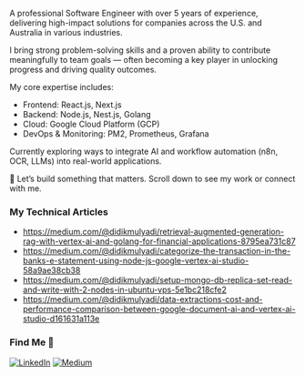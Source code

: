 A professional Software Engineer with over 5 years of experience, delivering high-impact solutions for companies across the U.S. and Australia in various industries.

I bring strong problem-solving skills and a proven ability to contribute meaningfully to team goals — often becoming a key player in unlocking progress and driving quality outcomes.

My core expertise includes:
- Frontend: React.js, Next.js
- Backend: Node.js, Nest.js, Golang
- Cloud: Google Cloud Platform (GCP)
- DevOps & Monitoring: PM2, Prometheus, Grafana

Currently exploring ways to integrate AI and workflow automation (n8n, OCR, LLMs) into real-world applications.

📌 Let’s build something that matters. Scroll down to see my work or connect with me.

### My Technical Articles
- https://medium.com/@didikmulyadi/retrieval-augmented-generation-rag-with-vertex-ai-and-golang-for-financial-applications-8795ea731c87
- https://medium.com/@didikmulyadi/categorize-the-transaction-in-the-banks-e-statement-using-node-js-google-vertex-ai-studio-58a9ae38cb38
- https://medium.com/@didikmulyadi/setup-mongo-db-replica-set-read-and-write-with-2-nodes-in-ubuntu-vps-5e1bc218cfe2
- https://medium.com/@didikmulyadi/data-extractions-cost-and-performance-comparison-between-google-document-ai-and-vertex-ai-studio-d161631a113e


### Find Me 📖

[![LinkedIn](https://img.shields.io/badge/LinkedIn-%230077B5.svg?logo=linkedin&logoColor=white)](https://linkedin.com/in/https://www.linkedin.com/in/didikmulyadi/) [![Medium](https://img.shields.io/badge/Medium-12100E?logo=medium&logoColor=white)](https://medium.com/@https://didikmulyadi.medium.com/)
